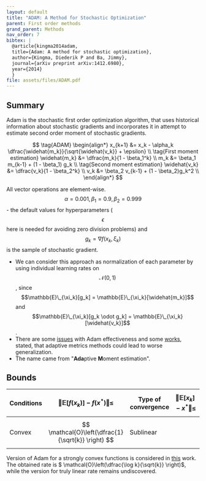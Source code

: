 ```yaml
---
layout: default
title: "ADAM: A Method for Stochastic Optimization"
parent: First order methods
grand_parent: Methods
nav_order: 7
bibtex: |
  @article{kingma2014adam,
  title={Adam: A method for stochastic optimization},
  author={Kingma, Diederik P and Ba, Jimmy},
  journal={arXiv preprint arXiv:1412.6980},
  year={2014}
  }
file: assets/files/ADAM.pdf
---
```

## Summary

Adam is the stochastic first order optimization algorithm, that uses historical information about stochastic gradients and incorporates it in attempt to estimate second order moment of stochastic gradients.

$$
\tag{ADAM}
\begin{align*}
x_{k+1} &= x_k - \alpha_k \dfrac{\widehat{m_k}}{\sqrt{\widehat{v_k}} + \epsilon} \\
\tag{First moment estimation}
\widehat{m_k} &= \dfrac{m_k}{1 - \beta_1^k} \\
m_k &= \beta_1 m_{k-1} + (1 - \beta_1) g_k \\
\tag{Second moment estimation}
\widehat{v_k} &= \dfrac{v_k}{1 - \beta_2^k} \\
v_k &= \beta_2 v_{k-1} + (1 - \beta_2)g_k^2 \\
\end{align*}
$$

All vector operations are element-wise. $$\alpha = 0.001, \beta_1 = 0.9, \beta_2 = 0.999$$ - the default values for hyperparameters ($$\epsilon$$ here is needed for avoiding zero division problems) and $$g_k = \nabla f(x_k, \xi_k)$$ is the sample of stochastic gradient.

* We can consider this approach as normalization of each parameter by using individual learning rates on $$ \mathcal{N} (0,1)$$, since $$\mathbb{E}\_{\xi_k}[g_k] = \mathbb{E}\_{\xi_k}[\widehat{m_k}]$$ and $$\mathbb{E}\_{\xi_k}[g_k \odot g_k] = \mathbb{E}\_{\xi_k}[\widehat{v_k}]$$.
* There are some [issues](https://www.fast.ai/2018/07/02/adam-weight-decay/) with Adam effectiveness and some [works](https://arxiv.org/pdf/1705.08292.pdf), stated, that adaptive metrics methods could lead to worse generalization.
* The name came from "**Ada**ptive **M**oment estimation".

## Bounds

| Conditions | $$\Vert \mathbb{E} [f(x_k)] - f(x^*)\Vert \leq$$ | Type of convergence | $$\Vert \mathbb{E}[x_k] - x^* \Vert \leq$$ |
| ---------- | ---------------------- | ------------------- | --------------------- |
| Convex | $$ \mathcal{O}\left(\dfrac{1}{\sqrt{k}} \right) $$ | Sublinear |                       |

Version of Adam for a strongly convex functions is considered in [this](https://arxiv.org/pdf/1905.02957.pdf) work. The obtained rate is $ \mathcal{O}\left(\dfrac{\log k}{\sqrt{k}} \right)$, while the version for truly linear rate remains undiscovered.
